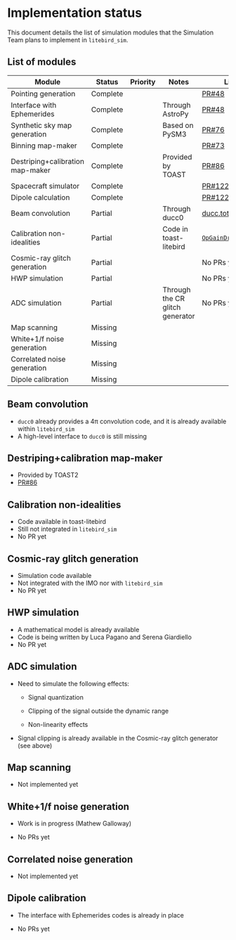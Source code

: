 # Implementation status

This document details the list of simulation modules that the
Simulation Team plans to implement in `litebird_sim`.

## List of modules

| Module                           | Status   | Priority   | Notes                           | Links                                                                                           |
| -------------------------------- | -------- | ---------- | ------------------------------- | ---------------------------------------------------------                                       |
| Pointing generation              | Complete |            |                                 | [PR#48](https://github.com/litebird/litebird_sim/pull/48)                                       |
| Interface with Ephemerides       | Complete |            | Through AstroPy                 | [PR#48](https://github.com/litebird/litebird_sim/pull/48)                                       |
| Synthetic sky map generation     | Complete |            | Based on PySM3                  | [PR#76](https://github.com/litebird/litebird_sim/pull/76)                                       |
| Binning map-maker                | Complete |            |                                 | [PR#73](https://github.com/litebird/litebird_sim/pull/76)                                       |
| Destriping+calibration map-maker | Complete |            | Provided by TOAST               | [PR#86](https://github.com/litebird/litebird_sim/pull/86)                                       |
| Spacecraft simulator             | Complete |            |                                 | [PR#122](https://github.com/litebird/litebird_sim/pull/122)                                     |
| Dipole calculation               | Complete |            |                                 | [PR#122](https://github.com/litebird/litebird_sim/pull/122)                                     |
| Beam convolution                 | Partial  |            | Through ducc0                   | [ducc.totalconvolve](https://gitlab.mpcdf.mpg.de/mtr/ducc/-/tree/ducc0/)                        |
| Calibration non-idealities       | Partial  |            | Code in toast-litebird          | [`OpGainDrifter`](https://github.com/hpc4cmb/toast-litebird/blob/master/toast_litebird/gain.py) |
| Cosmic-ray glitch generation     | Partial  |            |                                 | No PRs yet                                                                                      |
| HWP simulation                   | Partial  |            |                                 | No PRs yet                                                                                      |
| ADC simulation                   | Partial  |            | Through the CR glitch generator | No PRs yet                                                                                      |
| Map scanning                     | Missing  |            |                                 |                                                                                                 |
| White+1/f noise generation       | Missing  |            |                                 |                                                                                                 |
| Correlated noise generation      | Missing  |            |                                 |                                                                                                 |
| Dipole calibration               | Missing  |            |                                 |                                                                                                 |

## Beam convolution

-   `ducc0` already provides a 4π convolution code, and it is already
    available within `litebird_sim`
-   A high-level interface to `ducc0` is still missing

## Destriping+calibration map-maker

-   Provided by TOAST2
-   [PR#86](https://github.com/litebird/litebird_sim/pull/86)

## Calibration non-idealities

-   Code available in toast-litebird
-   Still not integrated in `litebird_sim`
-   No PR yet

## Cosmic-ray glitch generation

-   Simulation code available
-   Not integrated with the IMO nor with `litebird_sim`
-   No PR yet

## HWP simulation

-   A mathematical model is already available
-   Code is being written by Luca Pagano and Serena Giardiello
-   No PR yet

## ADC simulation

-   Need to simulate the following effects:

    -   Signal quantization
    
    -   Clipping of the signal outside the dynamic range
    
    -   Non-linearity effects
    
-   Signal clipping is already available in the Cosmic-ray glitch
    generator (see above)

## Map scanning

-   Not implemented yet

## White+1/f noise generation

-   Work is in progress (Mathew Galloway)

-   No PRs yet

## Correlated noise generation

-   Not implemented yet

## Dipole calibration

-   The interface with Ephemerides codes is already in place

-   No PRs yet

